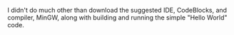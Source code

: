 
I didn't do much other than download the suggested IDE, CodeBlocks, and compiler, MinGW, along with building and running the simple "Hello World" code.
